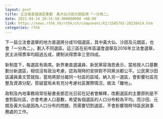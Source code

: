 ```yaml
---
layout: post
title: 立法會直選選區重劃　黃大仙沙田元朗區將「一分為二」
date: 2021-04-14 20:55:58.000000000 +08:00
link: https://news.rthk.hk/rthk/ch/component/k2/1585793-20210414.htm
categories: rthk
---
```


下一屆立法會選舉的地方直選將分成10個選區，其中黃大仙、沙田及元朗區，也會「一分為二」，劃入不同選區。這三區在前年區議會選舉及2016年立法會選舉，民主派得票率均超過五成，建制派得票率三至四成。

新制度下，每選區有兩席。新界東直選議員、新民黨容海恩表示，當局按人口基數劃分新選區，相信沒有政治考慮，認為現時的安排對不同黨派都公平。公民黨沙田區議員黃文萱就指，當局將部分屬同一社區的區域，納入另一選區，會影響社區完整及資源分配，質疑當局未有充分考慮社區實際情況，做法「離地」。

政制及內地事務局常任秘書長鄧忍光日前在記者會解釋，改劃選區的主要原則是不會割裂社區，亦會考慮人口基數，希望各個選區的人口分布較為平均。而沙田、元朗及黃大仙是因為人口分布的問題，而需要切割選區，不會影響現時18區民政事務處的工作。
